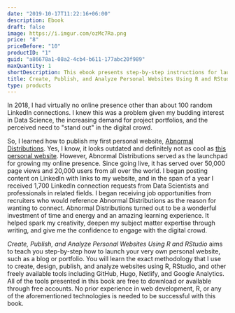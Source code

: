 ```yaml
---
date: "2019-10-17T11:22:16+06:00"
description: Ebook
draft: false
image: https://i.imgur.com/ozMc7Ra.png
price: "8"
priceBefore: "10"
productID: "1"
guid: "a86678a1-08a2-4cb4-b611-177abc20f989"
maxQuantity: 1
shortDescription: This ebook presents step-by-step instructions for launching your very own personal website using R, RStudio, and other freely available technologies including GitHub, Hugo, Netlify, and Google Analytics.
title: Create, Publish, and Analyze Personal Websites Using R and RStudio
type: products
---
```


In 2018, I had virtually no online presence other than about 100 random LinkedIn connections. I knew this was a problem given my budding interest in Data Science, the increasing demand for project portfolios, and the perceived need to "stand out" in the digital crowd.

So, I learned how to publish my first personal website, [Abnormal Distributions](https://abndistro.com/). Yes, I know, it looks outdated and definitely not as cool as [this personal website](https://benc.dev/). However, Abnormal Distributions served as the launchpad for growing my online presence. Since going live, it has served over 50,000 page views and 20,000 users from all over the world. I began posting content on LinkedIn with links to my website, and in the span of a year I received 1,700 LinkedIn connection requests from Data Scientists and professionals in related fields. I began receiving job opportunities from recruiters who would reference Abnormal Distributions as the reason for wanting to connect. Abnormal Distributions turned out to be a wonderful investment of time and energy and an amazing learning experience. It helped spark my creativity, deepen my subject matter expertise through writing, and give me the confidence to engage with the digital crowd.

*Create, Publish, and Analyze Personal Websites Using R and RStudio* aims to teach you step-by-step how to launch your very own personal website, such as a blog or portfolio. You will learn the exact methodology that I use to create, design, publish, and analyze websites using R, RStudio, and other freely available tools including GitHub, Hugo, Netlify, and Google Analytics. All of the tools presented in this book are free to download or available through free accounts. No prior experience in web development, R, or any of the aforementioned technologies is needed to be successful with this book.

